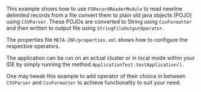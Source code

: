 This example shows how to use `FSRecordReaderModule` to read newline delimited records from a file convert them to plain old java objects (POJO) using `CSVParser`. These POJOs are converted to String using `CsvFormatter` and then written to output file using `StringFileOutputOperator`.

The properties file `META-INF/properties.xml` shows how to configure the respective operators.

The application can be run on an actual cluster or in local mode within your IDE by
simply running the method `ApplicationTest.testApplication()`.

One may tweak this example to add operator of their choice in between `CSVParser` and `CsvFormatter` to achieve functionality to suit your need. 
